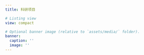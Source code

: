 ```yaml
---
title: 科研项目

# Listing view
view: compact

# Optional banner image (relative to `assets/media/` folder).
banner:
  caption: ''
  image: ''
---
```


